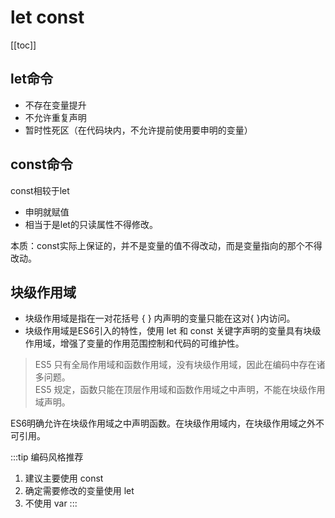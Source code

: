 # let const
[[toc]]

## let命令

- 不存在变量提升
- 不允许重复声明
- 暂时性死区（在代码块内，不允许提前使用要申明的变量）

## const命令
const相较于let
- 申明就赋值
- 相当于是let的只读属性不得修改。

本质：const实际上保证的，并不是变量的值不得改动，而是变量指向的那个<lines text="内存地址所保存的数据"/>不得改动。

## 块级作用域
- 块级作用域是指在一对花括号 { } 内声明的变量只能在这对{ }内访问。
- 块级作用域是ES6引入的特性，使用 let 和 const 关键字声明的变量具有块级作用域，增强了变量的作用范围控制和代码的可维护性。
> ES5 只有全局作用域和函数作用域，没有块级作用域，因此在编码中存在诸多问题。<br />
> ES5 规定，函数只能在顶层作用域和函数作用域之中声明，不能在块级作用域声明。

ES6明确允许在块级作用域之中声明函数。在块级作用域内<lines text="函数声明语句的行为类似于let"/>，在块级作用域之外不可引用。


:::tip 编码风格推荐
1. 建议主要使用 const
2. 确定需要修改的变量使用 let
3. 不使用 var
:::
